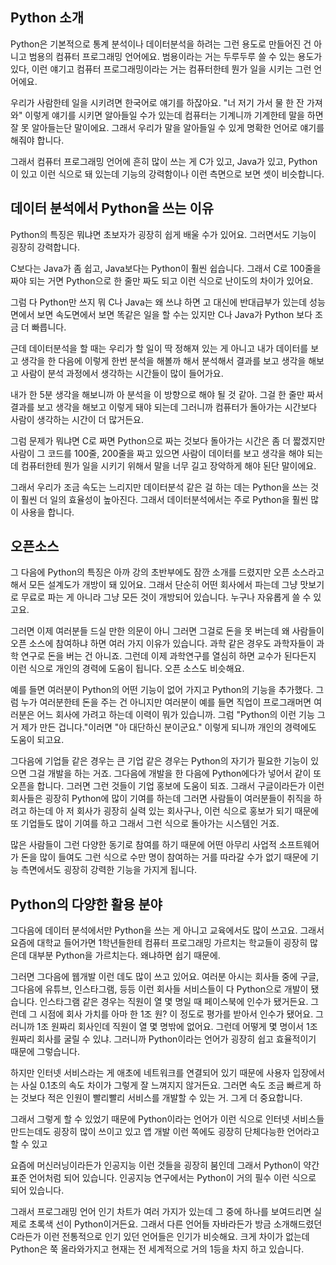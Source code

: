 ## Python 소개

Python은 기본적으로 통계 분석이나 데이터분석을 하려는 그런 용도로 만들어진 건 아니고 범용의 컴퓨터 프로그래밍 언어에요. 범용이라는 거는 두루두루 쓸 수 있는 용도가 있다, 이런 얘기고 컴퓨터 프로그래밍이라는 거는 컴퓨터한테 뭔가 일을 시키는 그런 언어에요.

우리가 사람한테 일을 시키려면 한국어로 얘기를 하잖아요. "너 저기 가서 물 한 잔 가져와" 이렇게 얘기를 시키면 알아들일 수가 있는데 컴퓨터는 기계니까 기계한테 말을 하면 잘 못 알아들는단 말이에요. 그래서 우리가 말을 알아들일 수 있게 명확한 언어로 얘기를 해줘야 합니다.

그래서 컴퓨터 프로그래밍 언어에 흔히 많이 쓰는 게 C가 있고, Java가 있고, Python이 있고 이런 식으로 돼 있는데 기능의 강력함이나 이런 측면으로 보면 셋이 비슷합니다.

## 데이터 분석에서 Python을 쓰는 이유

Python의 특징은 뭐냐면 초보자가 굉장히 쉽게 배울 수가 있어요. 그러면서도 기능이 굉장히 강력합니다.

C보다는 Java가 좀 쉽고, Java보다는 Python이 훨씬 쉽습니다. 그래서 C로 100줄을 짜야 되는 거면 Python으로 한 줄만 짜도 되고 이런 식으로 난이도의 차이가 있어요.

그럼 다 Python만 쓰지 뭐 C나 Java는 왜 쓰냐 하면 고 대신에 반대급부가 있는데 성능면에서 보면 속도면에서 보면 똑같은 일을 할 수는 있지만 C나 Java가 Python 보다 조금 더 빠릅니다.

근데 데이터분석을 할 때는 우리가 할 일이 딱 정해져 있는 게 아니고 내가 데이터를 보고 생각을 한 다음에 이렇게 한번 분석을 해볼까 해서 분석해서 결과를 보고 생각을 해보고 사람이 분석 과정에서 생각하는 시간들이 많이 들어가요.

내가 한 5분 생각을 해보니까 아 분석을 이 방향으로 해야 될 것 같아. 그걸 한 줄만 짜서 결과를 보고 생각을 해보고 이렇게 돼야 되는데 그러니까 컴퓨터가 돌아가는 시간보다 사람이 생각하는 시간이 더 많거든요.

그럼 문제가 뭐냐면 C로 짜면 Python으로 짜는 것보다 돌아가는 시간은 좀 더 짧겠지만 사람이 그 코드를 100줄, 200줄을 짜고 있으면 사람이 데이터를 보고 생각을 해야 되는데 컴퓨터한테 뭔가 일을 시키기 위해서 말을 너무 길고 장악하게 해야 된단 말이에요.

그래서 우리가 조금 속도는 느리지만 데이터분석 같은 걸 하는 데는 Python을 쓰는 것이 훨씬 더 일의 효율성이 높아진다. 그래서 데이터분석에서는 주로 Python을 훨씬 많이 사용을 합니다.

## 오픈소스

그 다음에 Python의 특징은 아까 강의 초반부에도 잠깐 소개를 드렸지만 오픈 소스라고 해서 모든 설계도가 개방이 돼 있어요. 그래서 단순히 어떤 회사에서 파는데 그냥 맛보기로 무료로 파는 게 아니라 그냥 모든 것이 개방되어 있습니다. 누구나 자유롭게 쓸 수 있고요. 

그러면 이제 여러분들 드실 만한 의문이 아니 그러면 그걸로 돈을 못 버는데 왜 사람들이 오픈 소스에 참여하냐 하면 여러 가지 이유가 있습니다. 과학 같은 경우도 과학자들이 과학 연구로 돈을 버는 건 아니죠. 그런데 이제 과학연구를 열심히 하면 교수가 된다든지 이런 식으로 개인의 경력에 도움이 됩니다. 오픈 소스도 비슷해요.

예를 들면 여러분이 Python의 어떤 기능이 없어 가지고 Python의 기능을 추가했다. 그럼 누가 여러분한테 돈을 주는 건 아니지만 여러분이 예를 들면 직업이 프로그래머면 여러분은 어느 회사에 가려고 하는데 이력이 뭐가 있습니까. 그럼 "Python의 이런 기능 그거 제가 만든 겁니다."이러면 "아 대단하신 분이군요." 이렇게 되니까 개인의 경력에도 도움이 되고요.

그다음에 기업들 같은 경우는 큰 기업 같은 경우는 Python의 자기가 필요한 기능이 있으면 그걸 개발을 하는 거죠. 그다음에 개발을 한 다음에 Python에다가 넣어서 같이 또 오픈을 합니다. 그러면 그런 것들이 기업 홍보에 도움이 되죠. 그래서 구글이라든가 이런 회사들은 굉장히 Python에 많이 기여를 하는데 그러면 사람들이 여러분들이 취직을 하려고 하는데 아 저 회사가 굉장히 실력 있는 회사구나, 이런 식으로 홍보가 되기 때문에 또 기업들도 많이 기여를 하고 그래서 그런 식으로 돌아가는 시스템인 거죠.

많은 사람들이 그런 다양한 동기로 참여를 하기 때문에 어떤 아무리 사업적 소프트웨어가 돈을 많이 들여도 그런 식으로 수만 명이 참여하는 거를 따라갈 수가 없기 때문에 기능 측면에서도 굉장히 강력한 기능을 가지게 됩니다.

## Python의 다양한 활용 분야

그다음에 데이터 분석에서만 Python을 쓰는 게 아니고 교육에서도 많이 쓰고요. 그래서 요즘에 대학교 들어가면 1학년들한테 컴퓨터 프로그래밍 가르치는 학교들이 굉장히 많은데 대부분 Python을 가르치는다. 왜냐하면 쉽기 때문에.

그러면 그다음에 웹개발 이런 데도 많이 쓰고 있어요. 여러분 아시는 회사들 중에 구글, 그다음에 유튜브, 인스타그램, 등등 이런 회사들 서비스들이 다 Python으로 개발이 됐습니다. 인스타그램 같은 경우는 직원이 열 몇 명일 때 페이스북에 인수가 됐거든요. 그런데 그 시점에 회사 가치를 아마 한 1조 원? 이 정도로 평가를 받아서 인수가 됐어요. 그러니까 1조 원짜리 회사인데 직원이 열 몇 명밖에 없어요. 그런데 어떻게 몇 명이서 1조 원짜리 회사를 굴릴 수 있냐. 그러니까 Python이라는 언어가 굉장히 쉽고 효율적이기 때문에 그렇습니다.

하지만 인터넷 서비스라는 게 애초에 네트워크를 연결되어 있기 때문에 사용자 입장에서는 사실 0.1초의 속도 차이가 그렇게 잘 느껴지지 않거든요. 그러면 속도 조금 빠르게 하는 것보다 적은 인원이 빨리빨리 서비스를 개발할 수 있는 거. 그게 더 중요합니다.

그래서 그렇게 할 수 있었기 때문에 Python이라는 언어가 이런 식으로 인터넷 서비스들 만드는데도 굉장히 많이 쓰이고 있고 앱 개발 이런 쪽에도 굉장히 단체다능한 언어라고 할 수 있고 

요즘에 머신러닝이라든가 인공지능 이런 것들을 굉장히 붐인데 그래서 Python이 약간 표준 언어처럼 되어 있습니다. 인공지능 연구에서는 Python이 거의 필수 이런 식으로 되어 있습니다.

그래서 프로그래밍 언어 인기 차트가 여러 가지가 있는데 그 중에 하나를 보여드리면 실제로 초록색 선이 Python이거든요. 그래서 다른 언어들 자바라든가 방금 소개해드렸던 C라든가 이런 전통적으로 인기 있던 언어들은 인기가 비슷해요. 크게 차이가 없는데 Python은 쭉 올라와가지고 현재는 전 세계적으로 거의 1등을 차지 하고 있습니다. 

